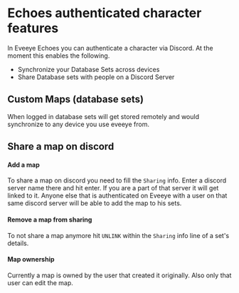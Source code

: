 # Echoes authenticated character features

In Eveeye Echoes you can authenticate a character via Discord. At the moment this enables the following.

 - Synchronize your Database Sets across devices
 - Share Database sets with people on a Discord Server


## Custom Maps (database sets)
When logged in database sets will get stored remotely and would synchronize to any device you use eveeye from.

## Share a map on discord
#### Add a map
To share a map on discord you need to fill the `Sharing` info. Enter a discord server name there and hit enter. If you are a part of that server it will get linked to it.
Anyone else that is authenticated on Eveeye with a user on that same discord server will be able to add the map to his sets.
#### Remove a map from sharing
To not share a map anymore hit `UNLINK` within the `Sharing` info line of a set's details.
#### Map ownership
Currently a map is owned by the user that created it originally. Also only that user can edit the map. 



<!--stackedit_data:
eyJoaXN0b3J5IjpbMTI1MjYyMjI5NywxOTY0NDYxNzE4LC0xMT
g4NjQzMTMzLC0xMzY2NDk1MzAyXX0=
-->